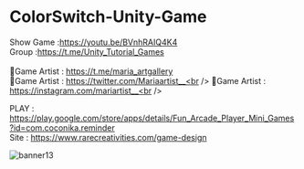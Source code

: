 # ColorSwitch-Unity-Game<br />
Show Game :https://youtu.be/BVnhRAIQ4K4<br />
Group :https://t.me/Unity_Tutorial_Games<br /><br />
🎨Game Artist : https://t.me/maria_artgallery<br />
🎨Game Artist : https://twitter.com/Mariaartist__<br />
🎨Game Artist : https://instagram.com/mariartist__<br /><br />

PLAY : https://play.google.com/store/apps/details/Fun_Arcade_Player_Mini_Games?id=com.coconika.reminder<br />
Site : https://www.rarecreativities.com/game-design <br />


![banner13](https://user-images.githubusercontent.com/83016119/210221815-9c3d0faa-9f59-4fd7-b0f7-8454c46f2fd0.png)
